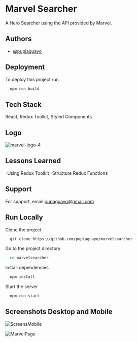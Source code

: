 # Marvel Searcher

 A Hero Searcher using the API provided by Marvel.

## Authors

- [@pupiaguayo](https://www.github.com/pupiaguayo)

  
## Deployment

To deploy this project run

```bash
  npm run build
```

  
## Tech Stack

React, Redux Toolkit, Styled Components

  
## Logo
![marvel-logo-4](https://user-images.githubusercontent.com/67393038/120931671-033d3080-c6c9-11eb-876d-37e7d6897fc5.png)


    
## Lessons Learned

 -Using Redux Toolkit
 -Structure Redux Functions
 
  
## Support

For support, email pupaguayo@gmail.com

  
## Run Locally

Clone the project

```bash
  git clone https://github.com/pupiaguayo/marvelsearcher
```

Go to the project directory

```bash
  cd marvelsearcher
```

Install dependencies

```bash
  npm install
```

Start the server

```bash
  npm run start
```

  
## Screenshots Desktop and Mobile
![ScreensMobile](https://user-images.githubusercontent.com/67393038/122464502-4cc13180-cf8d-11eb-81ef-f92c5d0fedfb.jpg)


![MarvelPage](https://user-images.githubusercontent.com/67393038/120928555-7c358b80-c6bb-11eb-9c89-1fca4d1cb571.jpg)

